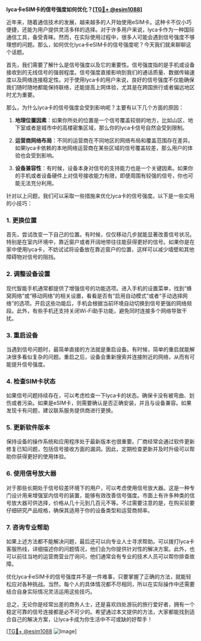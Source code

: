 **lyca卡eSIM卡的信号强度如何优化？[[TG💪+ @esim1088](https://t.me/s/esim1088)]**

近年来，随着通信技术的发展，越来越多的人开始使用eSIM卡。这种卡不仅小巧便捷，还能为用户提供灵活多样的选择。对于许多用户来说，lyca卡作为一种国际通信工具，备受青睐。然而，在实际使用过程中，很多人可能会遇到信号强度不够理想的问题。那么，如何优化lyca卡eSIM卡的信号强度呢？今天我们就来聊聊这个话题。

首先，我们需要了解什么是信号强度以及它的重要性。信号强度指的是手机或设备接收到的无线信号的强弱程度。信号强度直接影响到我们的通话质量、数据传输速度以及网络连接稳定性。对于使用lyca卡的用户来说，良好的信号强度不仅能确保我们随时随地都能保持联络，还能提高上网体验，尤其是在跨国旅行或者偏远地区时尤为重要。

那么，为什么lyca卡的信号强度会受到影响呢？主要有以下几个方面的原因：

1. **地理位置因素**：如果你所处的位置是一个信号覆盖较弱的地方，比如山区、地下室或者是城市中的高楼密集区域，那么你的lyca卡信号自然会受到限制。
   
2. **运营商网络布局**：不同的运营商在不同地区的网络布局和覆盖范围存在差异。如果lyca卡依赖的本地网络运营商在某些区域的信号覆盖较差，那么用户的体验也会受到影响。

3. **设备兼容性**：有时候，设备本身对信号的支持能力也是一个关键因素。如果你的手机或者设备硬件上对信号接收能力有限，即便周围有较强的信号，你也可能无法充分利用。

针对以上问题，我们可以采取一些措施来优化lyca卡的信号强度。以下是一些实用的小技巧：

### 1. **更换位置**
   首先，尝试改变一下自己的位置。有时候，仅仅移动几步就能显著改善信号状况。特别是在室内环境中，靠近窗户或者开阔地带往往能获得更好的信号。如果你是在家中使用lyca卡，不妨试试将设备放在靠近窗户的位置，这样可以减少墙壁和其他障碍物对信号的阻挡。

### 2. **调整设备设置**
   现代智能手机通常都提供了增强信号的功能选项。进入手机的设置菜单，找到“蜂窝网络”或“移动网络”的相关设置，看看是否有“启用自动模式”或者“手动选择网络”的选项。开启这些功能后，手机会根据当前环境自动切换到信号更强的网络频段。此外，有些手机还支持关闭Wi-Fi助手功能，避免同时连接多个网络导致干扰。

### 3. **重启设备**
   当遇到信号问题时，最简单直接的方法就是重启设备。有时候，简单的重启就能解决很多看似复杂的问题。重启之后，设备会重新搜索并连接附近的网络，从而有可能提升信号强度。

### 4. **检查SIM卡状态**
   如果信号问题持续存在，可以考虑检查一下lyca卡的状态。确保卡没有被弯曲、划伤或者污染。如果是eSIM卡，则需要确认是否正确安装，并且与设备兼容。如果发现卡有问题，建议联系服务提供商进行更换。

### 5. **更新软件版本**
   保持设备的操作系统和应用程序处于最新版本也很重要。厂商经常会通过软件更新修复已知问题，包括信号接收方面的漏洞。因此，定期检查更新并及时升级可以帮助你获得更好的使用体验。

### 6. **使用信号放大器**
   对于那些长期处于信号较差环境下的用户，可以考虑使用信号放大器。这是一种专门设计用来增强室内信号的装置，能够有效改善信号强度。市面上有许多种类的信号放大器可供选择，价格从几十元到几百元不等。不过需要注意的是，在购买前要仔细研究产品规格，确保其适用于你的设备类型和运营商频率。

### 7. **咨询专业帮助**
   如果上述方法都不能解决问题，最后还可以向专业人士寻求帮助。可以拨打lyca卡客服热线，详细描述你的问题情况，他们会为你提供针对性的解决方案。此外，也可以前往当地的运营商营业厅询问，他们通常会有专业的技术人员可以帮你排查故障。

优化lyca卡eSIM卡的信号强度并不是一件难事，只要掌握了正确的方法，就能轻松应对各种挑战。当然，每个人的具体情况都不尽相同，所以在实际操作中还需要结合自身实际情况灵活运用这些技巧。

总之，无论你是经常出差的商务人士，还是喜欢四处游玩的旅行爱好者，拥有一个稳定可靠的信号连接都是必不可少的。希望通过本文提供的方法，大家都能找到适合自己的解决方案，让lyca卡成为你生活中不可或缺的好帮手！

[[TG💪+ @esim1088](https://t.me/s/esim1088) ![Image](https://i.postimg.cc/4NQfJmqS/Snipaste-2025-05-13-00-14-12.png)]